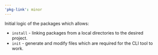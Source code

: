 ```yaml
---
'pkg-link': minor
---
```


Initial logic of the packages which allows:
- `install` - linking packages from a local directories to the desired project.
- `init` - generate and modify files which are required for the CLI tool to work.
